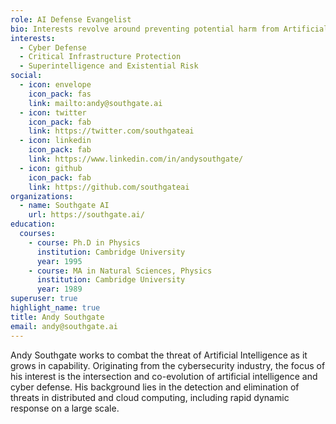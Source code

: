```yaml
---
role: AI Defense Evangelist
bio: Interests revolve around preventing potential harm from Artificial Intelligence as it grows in capability
interests:
  - Cyber Defense
  - Critical Infrastructure Protection
  - Superintelligence and Existential Risk
social:
  - icon: envelope
    icon_pack: fas
    link: mailto:andy@southgate.ai
  - icon: twitter
    icon_pack: fab
    link: https://twitter.com/southgateai
  - icon: linkedin
    icon_pack: fab
    link: https://www.linkedin.com/in/andysouthgate/
  - icon: github
    icon_pack: fab
    link: https://github.com/southgateai
organizations:
  - name: Southgate AI
    url: https://southgate.ai/
education:
  courses:
    - course: Ph.D in Physics
      institution: Cambridge University
      year: 1995
    - course: MA in Natural Sciences, Physics
      institution: Cambridge University
      year: 1989
superuser: true
highlight_name: true
title: Andy Southgate
email: andy@southgate.ai
---
```


Andy Southgate works to combat the threat of Artificial Intelligence as it grows in capability.  Originating from the cybersecurity industry,
the focus of his interest is the intersection and co-evolution of artificial intelligence and cyber defense.  His background lies in the
detection and elimination of threats in distributed and cloud computing, including rapid dynamic response on a large scale.
